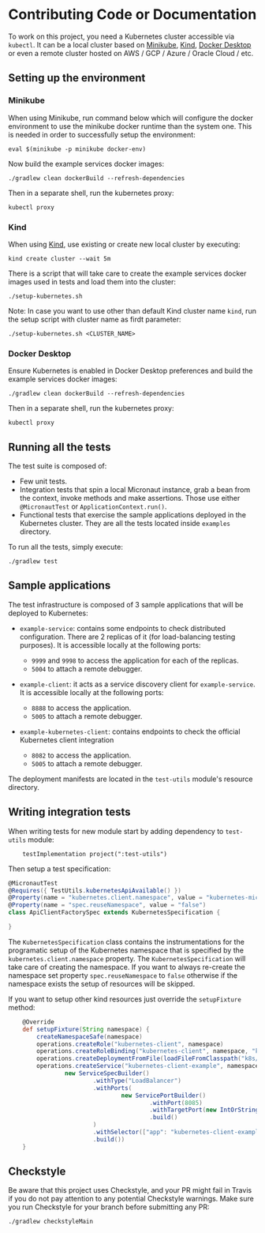 # Contributing Code or Documentation

To work on this project, you need a Kubernetes cluster accessible via `kubectl`.
It can be a local cluster based on
[Minikube](https://kubernetes.io/docs/setup/learning-environment/minikube/),
[Kind](https://kind.sigs.k8s.io/),
[Docker Desktop](https://www.docker.com/products/docker-desktop) or even a remote cluster hosted
on AWS / GCP / Azure / Oracle Cloud / etc.

## Setting up the environment

### Minikube
When using Minikube, run command below which will configure the docker environment to use the minikube docker runtime
than the system one. This is needed in order to successfully setup the environment:
```shell script
eval $(minikube -p minikube docker-env)
```

Now build the example services docker images:
```shell script
./gradlew clean dockerBuild --refresh-dependencies
```

Then in a separate shell, run the kubernetes proxy: 

```shell
kubectl proxy
```

### Kind
When using [Kind](https://kind.sigs.k8s.io/), use existing or create new local cluster by executing:

```shell script
kind create cluster --wait 5m
```

There is a script that will take care to create the example services docker images used in tests and load them into the cluster:

```shell script
./setup-kubernetes.sh
```

Note: In case you want to use other than default Kind cluster name `kind`, run the setup script with cluster name as firdt parameter:

```shell script
./setup-kubernetes.sh <CLUSTER_NAME>
```

### Docker Desktop

Ensure Kubernetes is enabled in Docker Desktop preferences and build the example services docker images:

```shell script
./gradlew clean dockerBuild --refresh-dependencies
```

Then in a separate shell, run the kubernetes proxy:

```shell
kubectl proxy
```

## Running all the tests

The test suite is composed of:

* Few unit tests.
* Integration tests that spin a local Micronaut instance, grab a bean from the context, invoke methods and make
  assertions. Those use either `@MicronautTest` or `ApplicationContext.run()`.
* Functional tests that exercise the sample applications deployed in the Kubernetes cluster. They are all the tests located
  inside `examples` directory.
  
To run all the tests, simply execute:

`./gradlew test`

## Sample applications

The test infrastructure is composed of 3 sample applications that will be deployed to Kubernetes:

* `example-service`: contains some endpoints to check distributed configuration. There are 2 replicas of it (for 
  load-balancing testing purposes). It is accessible locally at the following ports:
  * `9999` and `9998` to access the application for each of the replicas.
  * `5004` to attach a remote debugger.

* `example-client`: it acts as a service discovery client for `example-service`. It is accessible locally at the 
  following ports:
  * `8888` to access the application.
  * `5005` to attach a remote debugger.

* `example-kubernetes-client`: contains endpoints to check the official Kubernetes client integration
  * `8082` to access the application.
  * `5005` to attach a remote debugger.

The deployment manifests are located in the `test-utils` module's resource directory.

## Writing integration tests
When writing tests for new module start by adding dependency to `test-utils` module:

```
    testImplementation project(":test-utils")
```

Then setup a test specification:

```groovy
@MicronautTest
@Requires({ TestUtils.kubernetesApiAvailable() })
@Property(name = "kubernetes.client.namespace", value = "kubernetes-micronaut")
@Property(name = "spec.reuseNamespace", value = "false")
class ApiClientFactorySpec extends KubernetesSpecification {

}
```

The `KubernetesSpecification` class contains the instrumentations for the programatic setup of the Kubernetes namespace that is specified by the `kubernetes.client.namespace` property. The `KubernetesSpecification` will take care of creating the namespace. If you want to always re-create the namespace set property `spec.reuseNamespace` to `false` otherwise if the namespace exists the setup of resources will be skipped.

If you want to setup other kind resources just override the `setupFixture` method:

```groovy
    @Override
    def setupFixture(String namespace) {
        createNamespaceSafe(namespace)
        operations.createRole("kubernetes-client", namespace)
        operations.createRoleBinding("kubernetes-client", namespace, "kubernetes-client")
        operations.createDeploymentFromFile(loadFileFromClasspath("k8s/kubernetes-client-example-deployment.yml"), "kubernetes-client-example", namespace)
        operations.createService("kubernetes-client-example", namespace,
                new ServiceSpecBuilder()
                        .withType("LoadBalancer")
                        .withPorts(
                                new ServicePortBuilder()
                                        .withPort(8085)
                                        .withTargetPort(new IntOrString(8085))
                                        .build()
                        )
                        .withSelector(["app": "kubernetes-client-example"])
                        .build())
    }
```


## Checkstyle

Be aware that this project uses Checkstyle, and your PR might fail in Travis if you do not pay attention to any potential
Checkstyle warnings. Make sure you run Checkstyle for your branch before submitting any PR:

```shell script
./gradlew checkstyleMain
```
